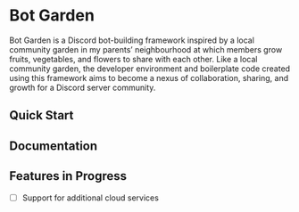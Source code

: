 # Bot Garden

Bot Garden is a Discord bot-building framework inspired by a local community garden in my parents’ neighbourhood at which members grow fruits, vegetables, and flowers to share with each other. Like a local community garden, the developer environment and boilerplate code created using this framework aims to become a nexus of collaboration, sharing, and growth for a Discord server community.

## Quick Start

## Documentation

## Features in Progress
- [ ] Support for additional cloud services